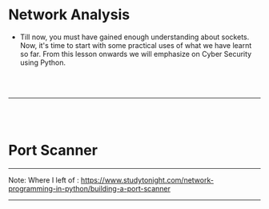 # Network Analysis 

- Till now, you must have gained enough understanding about sockets. Now, it's time to start with some practical uses of what we have learnt so far. From this lesson onwards we will emphasize on Cyber Security using Python.

<br>
<br>

---

<br>
<br>

# Port Scanner

---

Note: Where I left of : https://www.studytonight.com/network-programming-in-python/building-a-port-scanner

---
